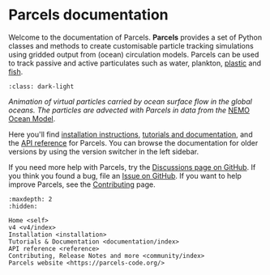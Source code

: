 # Parcels documentation

Welcome to the documentation of Parcels. **Parcels** provides a set of Python classes and methods to create customisable particle tracking simulations using gridded output from (ocean) circulation models. Parcels can be used to track passive and active particulates such as water, plankton, [plastic](http://www.topios.org/) and [fish](https://github.com/Jacketless/IKAMOANA).

```{figure} _static/homepage.gif
:class: dark-light
```

_Animation of virtual particles carried by ocean surface flow in the global oceans. The particles are advected with Parcels in data from the_ [NEMO Ocean Model](https://www.nemo-ocean.eu/).

Here you'll find [installation instructions](installation.md), [tutorials and documentation](documentation/index.md), and the [API reference](reference.md) for Parcels. You can browse the documentation for older versions by using the version switcher in the left sidebar.

If you need more help with Parcels, try the [Discussions page on GitHub](https://github.com/Parcels-code/parcels/discussions). If you think you found a bug, file an [Issue on GitHub](https://github.com/Parcels-code/parcels/issues). If you want to help improve Parcels, see the [Contributing](community/contributing.md) page.

```{toctree}
:maxdepth: 2
:hidden:

Home <self>
v4 <v4/index>
Installation <installation>
Tutorials & Documentation <documentation/index>
API reference <reference>
Contributing, Release Notes and more <community/index>
Parcels website <https://parcels-code.org/>
```

